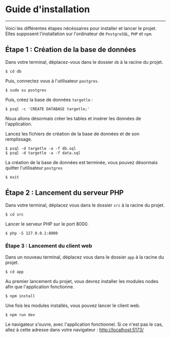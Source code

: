 # Guide d'installation
___
Voici les différentes étapes nécéssaires pour installer et lancer le projet. Elles supposent l'installation sur l'ordinateur de `PostgreSQL`, `PHP` et `npm`.

## Étape 1 : Création de la base de données

Dans votre terminal, déplacez-vous dans le dossier `db` à la racine du projet.
```
$ cd db
```
Puis, connectez vous à l'utilisateur `postgres`.
```
$ sudo su postgres
```
Puis, créez la base de données `targetle` :
```
$ psql -c 'CREATE DATABASE targetle;'
```

Nous allons désormais créer les tables et insérer les données de l'application.

Lancez les fichiers de création de la base de données et de son remplissage.
```
$ psql -d targetle -a -f db.sql
$ psql -d targetle -a -f data.sql
```

La création de la base de données est terminée, vous pouvez désormais quitter l'utilisateur `postgres`
```
$ exit
```

## Étape 2 : Lancement du serveur PHP

Dans votre terminal, déplacez vous dans le dossier `src` à la racine du projet.
```
$ cd src
```
Lancer le serveur PHP sur le port 8000.
```
$ php -S 127.0.0.1:8000
```

### Étape 3 : Lancement du client web

Dans un nouveau terminal, déplacez vous dans le dossier `app` à la racine du projet.
```
$ cd app
```
Au premier lancement du projet, vous devrez installer les modules nodes afin que l'application fonctionne.
```
$ npm install
```
Une fois les modules installés, vous pouvez lancer le client web.
```
$ npm run dev
```
Le navigateur s'ouvre, avec l'application fonctionnel. Si ce n'est pas le cas, allez à cette adresse dans votre navigateur : [http://localhost:5173/](http://localhost:5173/)
